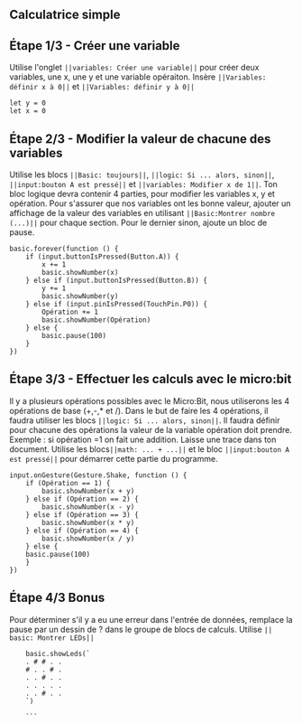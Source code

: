 ## Calculatrice simple

## Étape 1/3 - Créer une variable
Utilise l'onglet ``||variables: Créer une variable||`` pour créer deux variables, une x, une y et une variable opéraiton. Insère ``||Variables: définir x à 0||`` et ``||Variables: définir y à 0||``

```blocks
let y = 0
let x = 0
```
## Étape 2/3 - Modifier la valeur de chacune des variables
Utilise les blocs ``||Basic: toujours||``, ``||logic: Si ... alors, sinon||``, ``||input:bouton A est pressé||``  et ``||variables: Modifier x de 1||``. 
Ton bloc logique devra contenir 4 parties, pour modifier les variables x, y et opération.
Pour s'assurer que nos variables ont les bonne valeur, ajouter un affichage de la valeur des variables en utilisant ``||Basic:Montrer nombre (...)||`` pour chaque section.
Pour le dernier sinon, ajoute un bloc de pause.

```blocks
basic.forever(function () {
    if (input.buttonIsPressed(Button.A)) {
        x += 1
        basic.showNumber(x)
    } else if (input.buttonIsPressed(Button.B)) {
        y += 1
        basic.showNumber(y)
    } else if (input.pinIsPressed(TouchPin.P0)) {
        Opération += 1
        basic.showNumber(Opération)
    } else {
        basic.pause(100)
    }
})
```

## Étape 3/3 - Effectuer les calculs avec le micro:bit
Il y a plusieurs opérations possibles avec le Micro:Bit, nous utiliserons les 4 opérations de base (+,-,* et /).
Dans le but de faire les 4 opérations, il faudra utiliser les blocs  ``||logic: Si ... alors, sinon||``. 
Il faudra définir pour chacune des opérations la valeur de la variable opération doit prendre. Exemple : si opération =1 on fait une addition.
Laisse une trace dans ton document. 
Utilise les blocs``||math: ... + ...||`` et le bloc ``||input:bouton A est pressé||`` pour démarrer cette partie du programme. 

```blocks
input.onGesture(Gesture.Shake, function () {
    if (Opération == 1) {
        basic.showNumber(x + y)
    } else if (Opération == 2) {
        basic.showNumber(x - y)
    } else if (Opération == 3) {
        basic.showNumber(x * y)
    } else if (Opération == 4) {
        basic.showNumber(x / y)
    } else {
    basic.pause(100)
    }
})
```

## Étape 4/3 Bonus
Pour déterminer s'il y a eu une erreur dans l'entrée de données, remplace la pause par un dessin de ? dans le groupe de blocs de calculs.
Utilise ``|| basic: Montrer LEDs||`` 
```blocks
    basic.showLeds(`
    . # # . .
    # . . # .
    . . # . .
    . . . . .
    . . # . .
    `)

    ```
